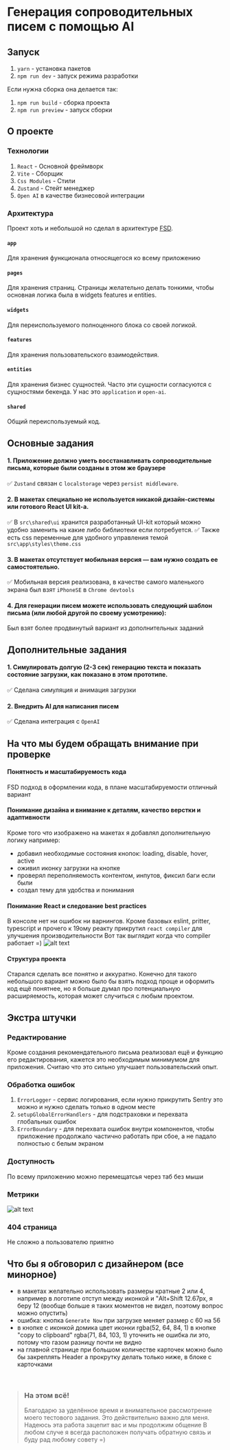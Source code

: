 # Генерация сопроводительных писем с помощью AI

## Запуск

1. `yarn` - установка пакетов
2. `npm run dev` - запуск режима разработки

Если нужна сборка она делается так:

1. `npm run build` - сборка проекта
1. `npm run preview` - запуск сборки

## О проекте

### Технологии

1. `React` - Основной фреймворк
2. `Vite` - Сборщик
3. `Css Modules` - Стили
4. `Zustand` - Стейт менеджер
5. `Open AI` в качестве бизнесовой интеграции

### Архитектура

Проект хоть и небольшой но сделал в архитектуре [FSD](https://feature-sliced.github.io/).

#### `app`

Для хранения функционала относящегося ко всему приложению

#### `pages`

Для хранения страниц. Страницы желательно делать тонкими, чтобы основная логика была в widgets features и entities.

#### `widgets`

Для переиспользуемого полноценного блока со своей логикой.

#### `features`

Для хранения пользовательского взаимодействия.

#### `entities`

Для хранения бизнес сущностей. Часто эти сущности согласуются с сущностями бекенда. У нас это `application` и `open-ai`.

#### `shared`

Общий переиспользуемый код.

## Основные задания

#### 1. Приложение должно уметь восстанавливать сопроводительные письма, которые были созданы в этом же браузере

✅ `Zustand` связан с `localstorage` через `persist middleware`.

#### 2. В макетах специально не используется никакой дизайн-системы или готового React UI kit-а.

✅ В `src\shared\ui` хранится разработанный UI-kit который можно удобно заменить на какие либо библиотеки если потребуется.
✅ Также есть css переменные для удобного управления темой `src\app\styles\theme.css`

#### 3. В макетах отсутствует мобильная версия — вам нужно создать ее самостоятельно.

✅ Мобильная версия реализована, в качестве самого маленького экрана был взят `iPhoneSE` в `Chrome devtools`

#### 4. Для генерации писем можете использовать следующий шаблон письма (или любой другой по своему усмотрению):

Был взят более продвинутый вариант из дополнительных заданий

## Дополнительные задания

#### 1. Симулировать долгую (2-3 сек) генерацию текста и показать состояние загрузки, как показано в этом прототипе.

✅ Сделана симуляция и анимация загрузки

#### 2. Внедрить AI для написания писем

✅ Сделана интеграция с `OpenAI`

## На что мы будем обращать внимание при проверке

#### Понятность и масштабируемость кода

FSD подход в оформлении кода, в плане масштабируемости отличный вариант

#### Понимание дизайна и внимание к деталям, качество верстки и адаптивности

Кроме того что изображено на макетах я добавлял дополнительную логику например:

- добавил необходимые состояния кнопок: loading, disable, hover, active
- оживил иконку загрузки на кнопке
- проверял переполняемость контентом, инпутов, фиксил баги если были
- создал тему для удобства и понимания

#### Понимание React и следование best practices

В консоле нет ни ошибок ни варнингов.
Кроме базовых eslint, pritter, typescript и прочего к 19ому реакту прикрутил `react compiler` для улучшения производительности
Вот так выглядит когда что compiler работает =)
![alt text](readme-images/compiler.png)

#### Структура проекта

Старался сделать все понятно и аккуратно. Конечно для такого небольшого вариант можно было бы взять подход проще и оформить код ещё понятнее, но я больше думал про потенциальную расширяемость, которая может случиться с любым проектом.

## Экстра штучки

### Редактирование

Кроме создания рекомендательного письма реализовал ещё и функцию его редактирования, кажется это необходимым минимумом для приложения. Считаю что это сильно улучшает пользовательский опыт.

### Обработка ошибок

1. `ErrorLogger` - сервис логирования, если нужно прикрутить Sentry это можно и нужно сделать только в одном месте
2. `setupGlobalErrorHandlers` - для подстраховки и перехвата глобальных ошибок
3. `ErrorBoundary` - для перехвата ошибок внутри компонентов, чтобы приложение продолжало частично работать при сбое, а не падало полностью с белым экраном

### Доступность

По всему приложению можно перемещатсья через таб без мыши

### Метрики

![alt text](readme-images/perfomance.png)

### 404 страница

Не сложно а пользователю приятно

## Что бы я обговорил с дизайнером (все минорное)

- в макетах желательно использовать размеры кратные 2 или 4, например в логотипе отступ между иконкой и "Alt+Shift 12.67px, я беру 12 (вообще больше я таких моментов не видел, поэтому вопрос можно опустить)
- ошибка: кнопка `Generate Now` при загрузке меняет размер с 60 на 56
- в кнопке с иконкой домика цвет иконки rgba(52, 64, 84, 1) в кнопке "copy to clipboard" rgba(71, 84, 103, 1) уточнить не ошибка ли это, потому что газом разницу почти не видно
- на главной странице при большом количестве карточек можно было бы закреплять Header а прокрутку делать только ниже, в блоке с карточками

<br />

> ### На этом всё!
>
> Благодарю за уделённое время и внимательное рассмотрение моего тестового задания. Это действительно важно для меня.
> Надеюсь эта работа зацепит вас и мы продолжим общение
> В любом случе я всегда расположен получать обратную связь и буду рад любому совету =)
